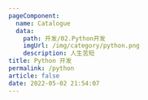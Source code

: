 ```yaml
---
pageComponent: 
  name: Catalogue
  data: 
    path: 开发/02.Python开发
    imgUrl: /img/category/python.png
    description: 人生苦短
title: Python 开发
permalink: /python
article: false
date: 2022-05-02 21:54:07
---
```

